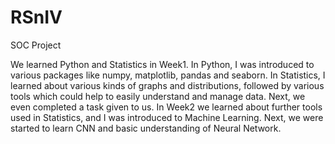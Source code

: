 # RSnIV
SOC Project

We learned Python and Statistics in Week1.
  In Python, I was introduced to various packages like numpy, matplotlib, pandas and seaborn.
  In Statistics, I learned about various kinds of graphs and distributions, followed by various tools which could help to easily understand and manage data.
  Next, we even completed a task given to us.
In Week2 we learned about further tools used in Statistics, and I was introduced to Machine Learning.
  Next, we were started to learn CNN and basic understanding of Neural Network.
